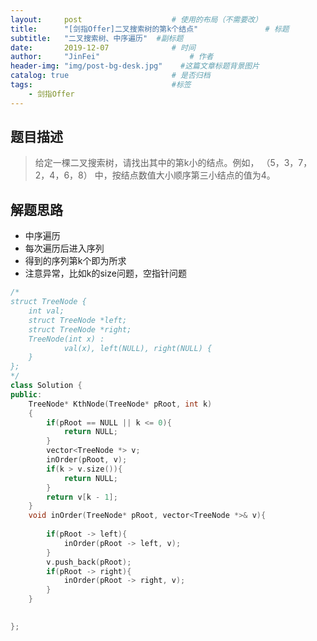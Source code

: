 ```yaml
---
layout:     post                    # 使用的布局（不需要改） 
title:      "[剑指Offer]二叉搜索树的第k个结点"               # 标题  
subtitle:   "二叉搜索树、中序遍历"  #副标题 
date:       2019-12-07              # 时间 
author:     "JinFei"                    # 作者 
header-img: "img/post-bg-desk.jpg"    #这篇文章标题背景图片 
catalog: true                       # 是否归档 
tags:                               #标签     
    - 剑指Offer 
---
```


## 题目描述

> 给定一棵二叉搜索树，请找出其中的第k小的结点。例如， （5，3，7，2，4，6，8）    中，按结点数值大小顺序第三小结点的值为4。

## 解题思路
- 中序遍历
- 每次遍历后进入序列
- 得到的序列第k个即为所求
- 注意异常，比如k的size问题，空指针问题


```C++
/*
struct TreeNode {
    int val;
    struct TreeNode *left;
    struct TreeNode *right;
    TreeNode(int x) :
            val(x), left(NULL), right(NULL) {
    }
};
*/
class Solution {
public:
    TreeNode* KthNode(TreeNode* pRoot, int k)
    {
        if(pRoot == NULL || k <= 0){
            return NULL;
        }
        vector<TreeNode *> v;
        inOrder(pRoot, v);
        if(k > v.size()){
            return NULL;
        }
        return v[k - 1];
    }
    void inOrder(TreeNode* pRoot, vector<TreeNode *>& v){
        
        if(pRoot -> left){
            inOrder(pRoot -> left, v);
        }
        v.push_back(pRoot);
        if(pRoot -> right){
            inOrder(pRoot -> right, v);
        }
    }

    
};
```

  